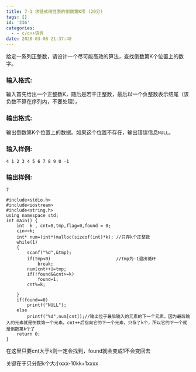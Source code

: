 ```yaml
---
title: 7-1 求链式线性表的倒数第K项 (20分)
tags: []
id: '236'
categories:
  - - c/c++语言
date: 2020-03-08 21:37:48
---
```


给定一系列正整数，请设计一个尽可能高效的算法，查找倒数第K个位置上的数字。

<!--more-->

### 输入格式:

输入首先给出一个正整数K，随后是若干正整数，最后以一个负整数表示结尾（该负数不算在序列内，不要处理）。

### 输出格式:

输出倒数第K个位置上的数据。如果这个位置不存在，输出错误信息`NULL`。

### 输入样例:

```
4 1 2 3 4 5 6 7 8 9 0 -1
```

### 输出样例:

```
7
```

```
#include<stdio.h>
#include<iostream>
#include<string.h>
using namespace std;
int main() {
    int  k , cnt=0,tmp,flag=0,found = 0;
    cin>>k;
    int* num=(int*)malloc(sizeof(int)*k); //只存k个正整数
    while(1)
    {
        scanf("%d",&tmp);
        if(tmp<0)                         //tmp为-1退出循环
            break;
        num[cnt++]=tmp;
        if(!found&&cnt>=k)
            found=1;
        cnt%=k;

    }
    if(found==0)
        printf("NULL");
    else
        printf("%d",num[cnt]);//输出位于最后输入的元素的下一个元素，因为最后输入的元素就是倒数第一个元素，cnt++后指向它的下一个元素，只存了k个，所以它的下一个就是倒数第k个了
    return 0;
}
```

在这里只要cnt大于k则一定会找到，found就会变成1不会变回去

关键在于只分配k个大小xxx-10kk+1xxxx